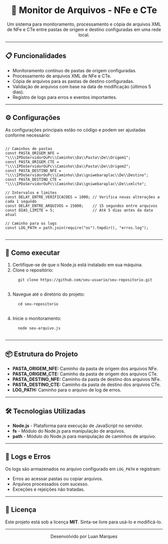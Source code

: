 <h1 align="center">📁 Monitor de Arquivos - NFe e CTe</h1>

<p align="center">
  Um sistema para monitoramento, processamento e cópia de arquivos XML de NFe e CTe entre pastas de origem e destino configuradas em uma rede local.
</p>

---

<h2>📋 Funcionalidades</h2>

<ul>
  <li>Monitoramento contínuo de pastas de origem configuradas.</li>
  <li>Processamento de arquivos XML de NFe e CTe.</li>
  <li>Cópia de arquivos para as pastas de destino configuradas.</li>
  <li>Validação de arquivos com base na data de modificação (últimos 5 dias).</li>
  <li>Registro de logs para erros e eventos importantes.</li>
</ul>

---

<h2>⚙️ Configurações</h2>

<p>As configurações principais estão no código e podem ser ajustadas conforme necessário:</p>

<pre>
<code>
// Caminhos de pastas
const PASTA_ORIGEM_NFE = "\\\\IPDoServidorOuPc\\Caminho\\Da\\Pasta\\De\\Origem1";
const PASTA_ORIGEM_CTE = "\\\\IPDoServidorOuPc\\Caminho\\Da\\Pasta\\De\\Origem2";
const PASTA_DESTINO_NFE = "\\\\IPDoServidorOuPc\\Caminho\\Da\\gniwebaraplac\\De\\Destino";
const PASTA_DESTINO_CTE = "\\\\IPDoServidorOuPc\\Caminho\\Da\\gniwebaraplac\\De\\xmlcte";

// Intervalos e limites
const DELAY_ENTRE_VERIFICACOES = 1000; // Verifica novas alterações a cada 1 segundo
const DELAY_ENTRE_ARQUIVOS = 15000;    // 15 segundos entre arquivos
const DIAS_LIMITE = 5;                 // Até 5 dias antes da data atual

// Caminho para os logs
const LOG_PATH = path.join(require("os").tmpdir(), "erros.log");
</code>
</pre>

---

<h2>🚀 Como executar</h2>

<ol>
  <li>Certifique-se de que o Node.js está instalado em sua máquina.</li>
  <li>Clone o repositório:</li>
  <pre>
  <code>git clone https://github.com/seu-usuario/seu-repositorio.git</code>
  </pre>
  <li>Navegue até o diretório do projeto:</li>
  <pre>
  <code>cd seu-repositorio</code>
  </pre>
  <li>Inicie o monitoramento:</li>
  <pre>
  <code>node seu-arquivo.js</code>
  </pre>
</ol>

---

<h2>📦 Estrutura do Projeto</h2>

<ul>
  <li><strong>PASTA_ORIGEM_NFE:</strong> Caminho da pasta de origem dos arquivos NFe.</li>
  <li><strong>PASTA_ORIGEM_CTE:</strong> Caminho da pasta de origem dos arquivos CTe.</li>
  <li><strong>PASTA_DESTINO_NFE:</strong> Caminho da pasta de destino dos arquivos NFe.</li>
  <li><strong>PASTA_DESTINO_CTE:</strong> Caminho da pasta de destino dos arquivos CTe.</li>
  <li><strong>LOG_PATH:</strong> Caminho para o arquivo de log de erros.</li>
</ul>

---

<h2>🛠️ Tecnologias Utilizadas</h2>

<ul>
  <li><strong>Node.js</strong> - Plataforma para execução de JavaScript no servidor.</li>
  <li><strong>fs</strong> - Módulo do Node.js para manipulação de arquivos.</li>
  <li><strong>path</strong> - Módulo do Node.js para manipulação de caminhos de arquivo.</li>
</ul>

---

<h2>🐞 Logs e Erros</h2>

<p>Os logs são armazenados no arquivo configurado em <code>LOG_PATH</code> e registram:</p>
<ul>
  <li>Erros ao acessar pastas ou copiar arquivos.</li>
  <li>Arquivos processados com sucesso.</li>
  <li>Exceções e rejeições não tratadas.</li>
</ul>

---

<h2>📂 Licença</h2>

<p>Este projeto está sob a licença <strong>MIT</strong>. Sinta-se livre para usá-lo e modificá-lo.</p>

---

<p align="center">Desenvolvido por Luan Marques</p>
